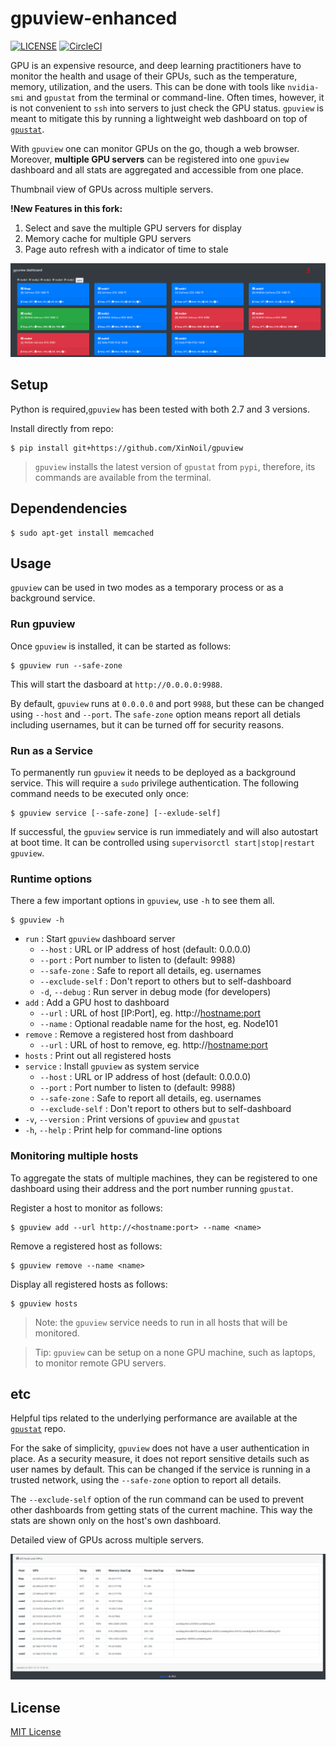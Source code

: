 gpuview-enhanced
=======

[![LICENSE](https://img.shields.io/github/license/fgaim/gpuview.svg)](https://github.com/fgaim/gpuview/blob/master/LICENSE)
[![CircleCI](https://circleci.com/gh/fgaim/gpuview.svg?style=shield)](https://circleci.com/gh/fgaim/gpuview)
<!-- ![GitHub issues](https://img.shields.io/github/issues/fgaim/gpuview.svg)
[![PyPI](https://img.shields.io/pypi/v/gpuview.svg)](https://pypi.org/project/gpuview/) -->


GPU is an expensive resource, and deep learning practitioners have to monitor the
health and usage of their GPUs, such as the temperature, memory, utilization, and the users. 
This can be done with tools like `nvidia-smi` and `gpustat` from the terminal or command-line.
Often times, however, it is not convenient to `ssh` into servers to just check the GPU status. 
`gpuview` is meant to mitigate this by running a lightweight web dashboard on top of 
[`gpustat`][repo_gpustat].  

With `gpuview` one can monitor GPUs on the go, though a web browser. Moreover, **multiple GPU servers** can be registered into one `gpuview` dashboard and all stats are aggregated and accessible from one place.


Thumbnail view of GPUs across multiple servers.  

**!New Features in this fork:**
1. Select and save the multiple GPU servers for display
2. Memory cache for multiple GPU servers
3. Page auto refresh with a indicator of time to stale

![Screenshot of gpuview](https://github.com/XinNoil/gpuview/blob/main/imgs/dash-1.png)


Setup
-----

Python is required,`gpuview` has been tested with both 2.7 and 3 versions.

Install directly from repo:

```
$ pip install git+https://github.com/XinNoil/gpuview
```

> `gpuview` installs the latest version of `gpustat` from `pypi`, therefore, its commands are available 
from the terminal.

Dependendencies
---------------

```
$ sudo apt-get install memcached
```

Usage
-----

`gpuview` can be used in two modes as a temporary process or as a background service.

### Run gpuview
Once `gpuview` is installed, it can be started as follows:
```
$ gpuview run --safe-zone
```
This will start the dasboard at `http://0.0.0.0:9988`.


By default, `gpuview` runs at `0.0.0.0` and port `9988`, but these can be changed using `--host` and `--port`. The `safe-zone` option means report all detials including usernames, but it can be turned off for security reasons.

### Run as a Service
To permanently run `gpuview` it needs to be deployed as a background service.
This will require a `sudo` privilege authentication.
The following command needs to be executed only once:

```
$ gpuview service [--safe-zone] [--exlude-self]
```

If successful, the `gpuview` service is run immediately and will also autostart at boot time. It can be controlled using `supervisorctl start|stop|restart gpuview`.


### Runtime options

There a few important options in `gpuview`, use `-h` to see them all.

```
$ gpuview -h
```

* `run`                : Start `gpuview` dashboard server
  * `--host`           : URL or IP address of host (default: 0.0.0.0)
  * `--port`           : Port number to listen to (default: 9988)
  * `--safe-zone`      : Safe to report all details, eg. usernames
  * `--exclude-self`   : Don't report to others but to self-dashboard
  * `-d`, `--debug`    : Run server in debug mode (for developers)
* `add`                : Add a GPU host to dashboard
  * `--url`            : URL of host [IP:Port], eg. http://<hostname:port>
  * `--name`           : Optional readable name for the host, eg. Node101
* `remove`             : Remove a registered host from dashboard
  * `--url`            : URL of host to remove, eg. http://<hostname:port>
* `hosts`              : Print out all registered hosts
* `service`            : Install `gpuview` as system service
  * `--host`           : URL or IP address of host (default: 0.0.0.0)
  * `--port`           : Port number to listen to (default: 9988)
  * `--safe-zone`      : Safe to report all details, eg. usernames
  * `--exclude-self`   : Don't report to others but to self-dashboard
* `-v`, `--version`    : Print versions of `gpuview` and `gpustat`
* `-h`, `--help`       : Print help for command-line options


### Monitoring multiple hosts

To aggregate the stats of multiple machines, they can be registered to one dashboard using their address and the port number running `gpustat`.

Register a host to monitor as follows:
```
$ gpuview add --url http://<hostname:port> --name <name>
```

Remove a registered host as follows:
```
$ gpuview remove --name <name>
```

Display all registered hosts as follows:
```
$ gpuview hosts
```

> Note: the `gpuview` service needs to run in all hosts that will be monitored.

> Tip: `gpuview` can be setup on a none GPU machine, such as laptops, to monitor remote GPU servers. 


etc
---

Helpful tips related to the underlying performance are available at the [`gpustat`][repo_gpustat] repo.


For the sake of simplicity, `gpuview` does not have a user authentication in place. As a security measure,
it does not report sensitive details such as user names by default. This can be changed if the service is 
running in a trusted network, using the `--safe-zone` option to report all details. 


The `--exclude-self` option of the run command can be used to prevent other dashboards from getting stats of the current machine. This way the stats are shown only on the host's own dashboard.


Detailed view of GPUs across multiple servers.  

![Screenshot of gpuview](https://github.com/XinNoil/gpuview/blob/main/imgs/dash-2.png)


License
-------

[MIT License](LICENSE)



[repo_gpustat]: https://github.com/wookayin/gpustat
[pypi_gpuview]: https://pypi.python.org/pypi/gpuview
